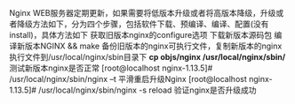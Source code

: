 Nginx WEB服务器定期更新，如果需要将低版本升级或者将高版本降级，升级或者降级方法如下，分为四个步骤，包括软件下载、预编译、编译、配置(没有install)，具体方法如下
获取旧版本nginx的configure选项
下载新版本源码包
编译新版本NGINX && make
备份旧版本的nginx可执行文件，复制新版本的nginx执行文件到/usr/local/nginx/sbin目录下
**cp objs/nginx /usr/local/nginx/sbin/**
测试新版本nginx是否正常
[root@localhost nginx-1.13.5]# /usr/local/nginx/sbin/nginx –t
平滑重启升级Nginx
[root@localhost nginx-1.13.5]# /usr/local/nginx/sbin/nginx -s reload
验证nginx是否升级成功